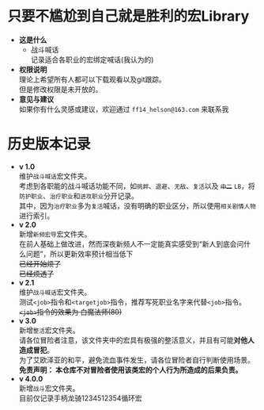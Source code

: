 # 只要不尴尬到自己就是胜利的宏Library

+ **这是什么**    
    + 战斗喊话    
    记录适合各职业的宏绑定喊话(我认为的)    
+ **权限说明**    
理论上希望所有人都可以下载观看以及git跟踪。    
但是修改权限是未开放的。
+ **意见与建议**    
如果你有什么灵感或建议，欢迎通过 `ff14_helson@163.com` 来联系我

# 历史版本记录
+ **v 1.0**        
维护`战斗喊话`宏文件夹。        
考虑到各职能的战斗喊话功能不同，如`挑衅`、`退避`、`无敌`、`复活`以及 ~~`中二`~~ `LB`，将`防护职业`、`治疗职业`和`进攻职业`分开记录。    
其中，因为`治疗职业`多为`复活`喊话，没有明确的职业区分，所以使用`相关剧情人物`进行索引。    
+ **v 2.0**    
新增`新频宏导`宏文件夹。    
在前人基础上做改进，然而深夜新频人不一定能真实感受到“新人到底会问什么问题”，所以更新效率预计相当低下    
~~已经开始烦了~~    
~~已经烦透了~~    
+ **v 2.1**    
维护`战斗喊话`宏文件夹。    
测试`<job>`指令和`<targetjob>`指令，推荐写死职业名字来代替`<job>`指令。    
 ~~`<job>`指令的效果为 白魔法师(80)~~
+ **v 3.0**     
新增`整活`宏文件夹。     
请各位冒险者注意，该文件夹中的宏具有极强的整活意义，并且有可能**对他人造成冒犯**。    
为了艾欧泽亚的和平，避免流血事件发生，请各位冒险者自行判断使用场景。    
**免责声明： 本仓库不对冒险者使用该类宏的个人行为所造成的后果负责。**    
+ **v 4.0.0**     
新增`战斗`宏文件夹。         
目前仅记录手柄龙骑1234512354循环宏
